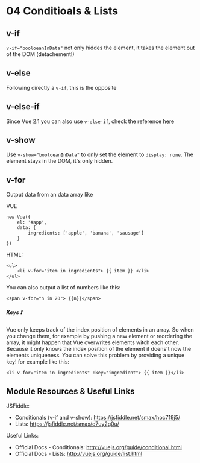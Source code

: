 # 04 Conditioals & Lists

## v-if
`v-if="booloeanInData"` not only hiddes the element, it takes the element out of the DOM (detachement!)

## v-else
Following directly a `v-if`, this is the opposite

## v-else-if
Since Vue 2.1 you can also use `v-else-if`, check the reference [here](https://vuejs.org/v2/guide/conditional.html#v-else-if)

## v-show
Use `v-show="booloeanInData"` to only set the element to `display: none`. The element stays in the DOM, it's only hidden.

## v-for 
Output data from an data array like

VUE

```
new Vue({
	el: '#app',
	data: {
		ingredients: ['apple', 'banana', 'sausage']
	}
})
```

HTML:

```
<ul>
	<li v-for="item in ingredients"> {{ item }} </li>
</ul>
```

You can also output a list of numbers like this:

```
<span v-for="n in 20"> {{n}}</span>
```

##### Keys ❗️
Vue only keeps track of the index position of elements in an array. So when you change them, for example by pushing a new element or reordering the array, it might happen that Vue overwrites elements witch each other. Because it only knows the index position of the element it doens't now the elements uniqueness. You can solve this problem by providing a unique key! for example like this:

```
<li v-for="item in ingredients" :key="ingredient"> {{ item }}</li>
```


## Module Resources & Useful Links

JSFiddle:

* Conditionals (v-if and v-show): https://jsfiddle.net/smax/hoc719j5/
* Lists: https://jsfiddle.net/smax/o7uy2g0u/

Useful Links:

* Official Docs - Conditionals: http://vuejs.org/guide/conditional.html
* Official Docs - Lists: http://vuejs.org/guide/list.html